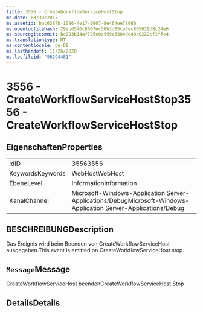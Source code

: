 ```yaml
---
title: 3556 - CreateWorkflowServiceHostStop
ms.date: 03/30/2017
ms.assetid: bac6387b-1096-4e17-9907-8e464ee780db
ms.openlocfilehash: 29abd546c8607ec56b3d85ca5ec805029d8c24e6
ms.sourcegitcommit: bc293b14af795e0e999e3304dd40c0222cf2ffe4
ms.translationtype: MT
ms.contentlocale: de-DE
ms.lasthandoff: 11/26/2020
ms.locfileid: "96294481"
---
```

# <a name="3556---createworkflowservicehoststop"></a><span data-ttu-id="de0c1-102">3556 - CreateWorkflowServiceHostStop</span><span class="sxs-lookup"><span data-stu-id="de0c1-102">3556 - CreateWorkflowServiceHostStop</span></span>

## <a name="properties"></a><span data-ttu-id="de0c1-103">Eigenschaften</span><span class="sxs-lookup"><span data-stu-id="de0c1-103">Properties</span></span>  
  
|||  
|-|-|  
|<span data-ttu-id="de0c1-104">id</span><span class="sxs-lookup"><span data-stu-id="de0c1-104">ID</span></span>|<span data-ttu-id="de0c1-105">3556</span><span class="sxs-lookup"><span data-stu-id="de0c1-105">3556</span></span>|  
|<span data-ttu-id="de0c1-106">Keywords</span><span class="sxs-lookup"><span data-stu-id="de0c1-106">Keywords</span></span>|<span data-ttu-id="de0c1-107">WebHost</span><span class="sxs-lookup"><span data-stu-id="de0c1-107">WebHost</span></span>|  
|<span data-ttu-id="de0c1-108">Ebene</span><span class="sxs-lookup"><span data-stu-id="de0c1-108">Level</span></span>|<span data-ttu-id="de0c1-109">Information</span><span class="sxs-lookup"><span data-stu-id="de0c1-109">Information</span></span>|  
|<span data-ttu-id="de0c1-110">Kanal</span><span class="sxs-lookup"><span data-stu-id="de0c1-110">Channel</span></span>|<span data-ttu-id="de0c1-111">Microsoft-Windows-Application Server-Applications/Debug</span><span class="sxs-lookup"><span data-stu-id="de0c1-111">Microsoft-Windows-Application Server-Applications/Debug</span></span>|  
  
## <a name="description"></a><span data-ttu-id="de0c1-112">BESCHREIBUNG</span><span class="sxs-lookup"><span data-stu-id="de0c1-112">Description</span></span>  

 <span data-ttu-id="de0c1-113">Das Ereignis wird beim Beenden von CreateWorkflowServiceHost ausgegeben.</span><span class="sxs-lookup"><span data-stu-id="de0c1-113">This event is emitted on CreateWorkflowServiceHost stop.</span></span>  
  
## <a name="message"></a><span data-ttu-id="de0c1-114">`Message`</span><span class="sxs-lookup"><span data-stu-id="de0c1-114">Message</span></span>  

 <span data-ttu-id="de0c1-115">CreateWorkflowServiceHost beenden</span><span class="sxs-lookup"><span data-stu-id="de0c1-115">CreateWorkflowServiceHost Stop</span></span>  
  
## <a name="details"></a><span data-ttu-id="de0c1-116">Details</span><span class="sxs-lookup"><span data-stu-id="de0c1-116">Details</span></span>
